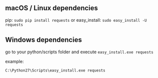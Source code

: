 macOS / Linux dependencies
--------------------------
pip:
``sudo pip install requests``
or easy_install:
``sudo easy_install -U requests``

Windows dependencies
--------------------

go to your python/scripts folder and execute ``easy_install.exe requests``

example:

``C:\Python27\Scripts\easy_install.exe requests``
